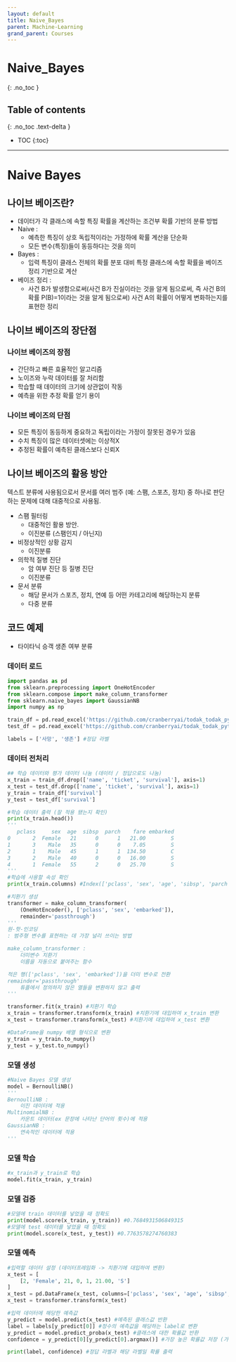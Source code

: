 ```yaml
---
layout: default
title: Naive_Bayes
parent: Machine-Learning
grand_parent: Courses
---
```


# Naive_Bayes
{: .no_toc }

## Table of contents
{: .no_toc .text-delta }

- TOC
{:toc}

---

# Naive Bayes

## 나이브 베이즈란?

- 데이터가 각 클래스에 속할 특징 확률을 계산하는 조건부 확률 기반의 분류 방법
- Naive :
    - 예측한 특징이 상호 독립적이라는 가정하에 확률 계산을 단순화
    - 모든 변수(특징)들이 동등하다는 것을 의미
- Bayes :
    - 입력 특징이 클래스 전체의 확률 분포 대비 특정 클래스에 속할 확률을 베이즈 정리 기반으로 계산
- 베이즈 정리 :
    - 사건 B가 발생함으로써(사건 B가 진실이라는 것을 알게 됨으로써, 즉 사건 B의 확률 P(B)=1이라는 것을 알게 됨으로써) 사건 A의 확률이 어떻게 변화하는지를 표현한 정리

## 나이브 베이즈의 장단점

### 나이브 베이즈의 장점

- 간단하고 빠른 효율적인 알고리즘
- 노이즈와 누락 데이터를 잘 처리함
- 학습할 때 데이터의 크기에 상관없이 작동
- 예측을 위한 추정 확률 얻기 용이

### 나이브 베이즈의 단점

- 모든 특징이 동등하게 중요하고 독립이라는 가정이 잘못된 경우가 있음
- 수치 특징이 많은 데이터셋에는 이상적X
- 추정된 확률이 예측된 클래스보다 신뢰X

## 나이브 베이즈의 활용 방안

텍스트 분류에 사용됨으로서 문서를 여러 범주 (예: 스팸, 스포츠, 정치) 중 하나로 판단하는 문제에 대해 대중적으로 사용됨.

- 스팸 필터링
    - 대중적인 활용 방안.
    - 이진분류 (스팸인지 / 아닌지)
- 비정상적인 상황 감지
    - 이진분류
- 의학적 질병 진단
    - 암 여부 진단 등 질병 진단
    - 이진분류
- 문서 분류
    - 해당 문서가 스포츠, 정치, 연예 등 어떤 카테고리에 해당하는지 분류
    - 다중 분류
    

## 코드 예제

- 타이타닉 승객 생존 여부 분류

### 데이터 로드

```python
import pandas as pd
from sklearn.preprocessing import OneHotEncoder
from sklearn.compose import make_column_transformer
from sklearn.naive_bayes import GaussianNB
import numpy as np

train_df = pd.read_excel('https://github.com/cranberryai/todak_todak_python/blob/master/machine_learning/binary_classification/%E1%84%90%E1%85%A1%E1%84%8B%E1%85%B5%E1%84%90%E1%85%A1%E1%84%82%E1%85%B5%E1%86%A8_b0fdSDZ.xlsx?raw=true', sheet_name='train')
test_df = pd.read_excel('https://github.com/cranberryai/todak_todak_python/blob/master/machine_learning/binary_classification/%E1%84%90%E1%85%A1%E1%84%8B%E1%85%B5%E1%84%90%E1%85%A1%E1%84%82%E1%85%B5%E1%86%A8_b0fdSDZ.xlsx?raw=true', sheet_name='test')

labels = ['사망', '생존'] #정답 라벨
```

### 데이터 전처리

```python
## 학습 데이터와 평가 데이터 나눔 (데이터 / 정답으로도 나눔)
x_train = train_df.drop(['name', 'ticket', 'survival'], axis=1)
x_test = test_df.drop(['name', 'ticket', 'survival'], axis=1)
y_train = train_df['survival']
y_test = test_df['survival']

#학습 데이터 출력 (잘 적용 됐는지 확인)
print(x_train.head()) 
'''
   pclass     sex  age  sibsp  parch    fare embarked
0       2  Female   21      0      1   21.00        S
1       3    Male   35      0      0    7.05        S
2       1    Male   45      1      1  134.50        C
3       2    Male   40      0      0   16.00        S
4       1  Female   55      2      0   25.70        S
'''
#학습에 사용할 속성 확인
print(x_train.columns) #Index(['pclass', 'sex', 'age', 'sibsp', 'parch', 'fare', 'embarked'], dtype='object')

#치환기 생성
transformer = make_column_transformer(
    (OneHotEncoder(), ['pclass', 'sex', 'embarked']),
    remainder='passthrough')
'''
원-핫-인코딩
: 범주형 변수를 표현하는 데 가장 널리 쓰이는 방법

make_column_transformer : 
    더미변수 치환기
    이름을 자동으로 붙여주는 함수

적은 행(['pclass', 'sex', 'embarked'])을 더미 변수로 전환
remainder='passthrough'
    튜플에서 정의하지 않은 열들을 변환하지 않고 출력
'''

transformer.fit(x_train) #치환기 학습
x_train = transformer.transform(x_train) #치환기에 대입하여 x_train 변환
x_test = transformer.transform(x_test) #치환기에 대입하여 x_test 변환

#DataFrame을 numpy 배열 형식으로 변환
y_train = y_train.to_numpy()
y_test = y_test.to_numpy()
```

### 모델 생성

```python
#Naive Bayes 모델 생성
model = BernoulliNB()
'''
BernoulliNB : 
	이진 데이터에 적용
MultinomialNB : 
	카운트 데이터(ex 문장에 나타난 단어의 횟수)에 적용
GaussianNB : 
	연속적인 데이터에 적용
'''
```

### 모델 학습

```python
#x_train과 y_train로 학습
model.fit(x_train, y_train)
```

### 모델 검증

```python
#모델에 train 데이터를 넣었을 때 정확도
print(model.score(x_train, y_train)) #0.7684931506849315
#모델에 test 데이터를 넣었을 때 정확도
print(model.score(x_test, y_test)) #0.7763578274760383
```

### 모델 예측

```python
#입력할 데이터 설정 (데이터프레임화 -> 치환기에 대입하여 변환)
x_test = [
    [2, 'Female', 21, 0, 1, 21.00, 'S']
]
x_test = pd.DataFrame(x_test, columns=['pclass', 'sex', 'age', 'sibsp', 'parch', 'fare', 'embarked'])
x_test = transformer.transform(x_test)

#입력 데이터에 해당한 예측값
y_predict = model.predict(x_test) #예측된 클래스값 반환
label = labels[y_predict[0]] #정수의 예측값을 해당하는 label로 변환
y_predict = model.predict_proba(x_test) #클래스에 대한 확률값 반환
confidence = y_predict[0][y_predict[0].argmax()] #가장 높은 확률값 저장 (가장 높은 확률값으로 클래스를 유추했을 것이므로)

print(label, confidence) #정답 라벨과 해당 라벨일 확률 출력
```